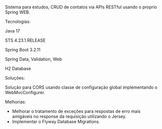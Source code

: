 Sistema para estudos, CRUD de contatos via APIs RESTful usando o proprio Spring WEB.

Tecnologias:

Java 17

STS 4.23.1.RELEASE

Spring Boot 3.2.11

Spring Data, Validation, Web

H2 Database

Soluções:

Solução para CORS usando classe de configuração global implementando o WebMvcConfigurer.

Melhorias:

- Melhorar o tratamento de exceções para respostas de erro mais amigáveis no response da requisição utilizando o Jersey.
- Implementar o Flyway Database Migrations.
